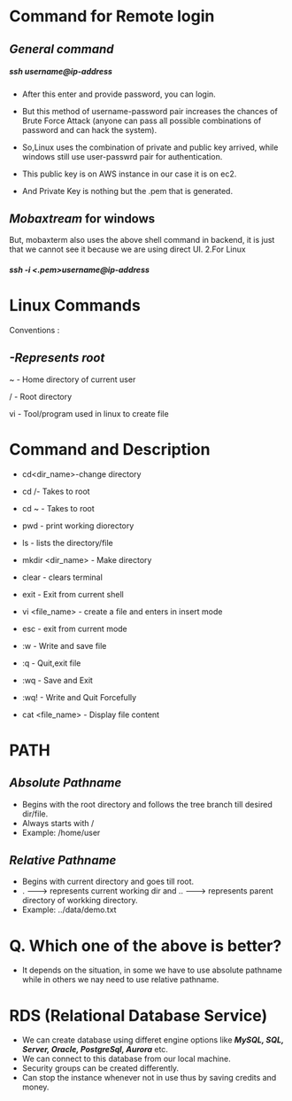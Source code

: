 # Command for Remote login

## _**General command**_

#####   ssh username@ip-address 
* After this enter and provide password, you can login.

* But this method of username-password pair increases the chances of Brute Force Attack (anyone can pass all possible combinations of password and can hack the system).

* So,Linux uses the combination of private and public key arrived, while windows still use user-passwrd pair for authentication.

* This public key is on AWS instance in our case it is on ec2.

* And Private Key is nothing but the .pem that is generated.

 ## _**Mobaxtream**_ for windows

But, mobaxterm also uses the above shell command in backend, it is just that we cannot see it because we are using direct UI. 2.For Linux
##### ssh -i <.pem>username@ip-address
# Linux Commands
Conventions :

## _**-Represents root**_
~ - Home directory of current user

/ - Root directory

vi - Tool/program used in linux to create file


# Command and Description
* cd<dir_name>-change directory

* cd /- Takes to root

* cd ~ - Takes to root

* pwd - print working diorectory

* ls - lists the directory/file

* mkdir <dir_name> - Make directory

* clear - clears terminal

* exit - Exit from current shell

* vi <file_name> - create a file and enters in insert mode

* esc - exit from current mode

* :w - Write and save file

* :q - Quit,exit file

* :wq - Save and Exit

* :wq! - Write and Quit Forcefully

* cat <file_name> - Display file content

# PATH
## _**Absolute Pathname**_
* Begins with the root directory and follows the tree branch till desired dir/file.
* Always starts with /
* Example: /home/user
## _**Relative Pathname**_
* Begins with current directory and goes till root.
* . ---> represents current working dir and .. ---> represents parent directory of workking directory.
* Example: ../data/demo.txt

# Q. Which one of the above is better?

 * It depends on the situation, in some we have to use absolute pathname while in others we nay need to use relative pathname.

# RDS (Relational Database Service)

* We can create database using differet engine options like _**MySQL, SQL, Server, Oracle, PostgreSql, Aurora**_ etc.
* We can connect to this database from our local machine.
* Security groups can be created differently.
* Can stop the instance whenever not in use thus by saving credits and money.